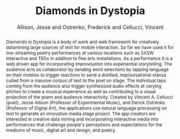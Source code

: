 --- 
title: "Diamonds in Dystopia" 
abstract: "Diamonds in Dystopia is a body of work and web framework for creatively datamining large sources of text for mobile interaction. So far we have used it for live-streaming poetry performances at various locations such as SXSW Interactive and TEDx in addition to fine arts installations. As a performance it is a web driven app for incorporating improvisation into experiential storytelling. The audience acts as collaborator by sending word selections by tapping language on their mobiles to trigger reactions to send a distilled, improvisational stanza culled from a massive corpus of text to the poet on stage. The individual taps coming from the audience also trigger synthesized audio effects at varying pitches to create a musical experience as well as contributing to a visual projection of the poem and audience interactivity. Created by Vincent A. Cellucci (poet), Jesse Allison (Professor of Experimental Music), and Derick Ostrenko (Professor of Digital Art), the applications use natural language processing on text to generate an innovative media stage project. The app creators are interested in creative data mining and incorporating interactive media into performances that challenge people's perceptions and expectations for the mediums of music, digital art and design, and poetry." 
address: "London" 
author: "Allison, Jesse and Ostrenko, Frederick and Cellucci, Vincent"
webAuthor: "Christian Baumann, Johanna Friederike, Jan-Torsten Milde" 
booktitle: "Proceedings of the International Web Audio Conference" 
editor: "Thalmann, Florian and Ewert, Sebastian" 
month: "Proceedings of the International Web Audio Conference"
pages: "1-2" 
publisher: "Queen Mary University of London" 
series: "WAC '18"
track: "Performance"  
year: "2017" 
id: "2017_EA_82" 
tags: year2017
media: none 
pdflink: /_data/papers/pdf/2017/2017_82.pdf
ISSN: 2663-5844
---